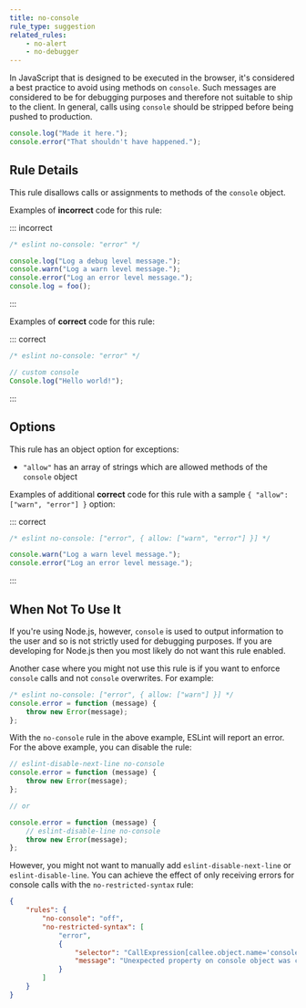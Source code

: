 ```yaml
---
title: no-console
rule_type: suggestion
related_rules:
    - no-alert
    - no-debugger
---
```


In JavaScript that is designed to be executed in the browser, it's considered a best practice to avoid using methods on `console`. Such messages are considered to be for debugging purposes and therefore not suitable to ship to the client. In general, calls using `console` should be stripped before being pushed to production.

```js
console.log("Made it here.");
console.error("That shouldn't have happened.");
```

## Rule Details

This rule disallows calls or assignments to methods of the `console` object.

Examples of **incorrect** code for this rule:

::: incorrect

```js
/* eslint no-console: "error" */

console.log("Log a debug level message.");
console.warn("Log a warn level message.");
console.error("Log an error level message.");
console.log = foo();
```

:::

Examples of **correct** code for this rule:

::: correct

```js
/* eslint no-console: "error" */

// custom console
Console.log("Hello world!");
```

:::

## Options

This rule has an object option for exceptions:

-   `"allow"` has an array of strings which are allowed methods of the `console` object

Examples of additional **correct** code for this rule with a sample `{ "allow": ["warn", "error"] }` option:

::: correct

```js
/* eslint no-console: ["error", { allow: ["warn", "error"] }] */

console.warn("Log a warn level message.");
console.error("Log an error level message.");
```

:::

## When Not To Use It

If you're using Node.js, however, `console` is used to output information to the user and so is not strictly used for debugging purposes. If you are developing for Node.js then you most likely do not want this rule enabled.

Another case where you might not use this rule is if you want to enforce `console` calls and not `console` overwrites. For example:

```js
/* eslint no-console: ["error", { allow: ["warn"] }] */
console.error = function (message) {
    throw new Error(message);
};
```

With the `no-console` rule in the above example, ESLint will report an error. For the above example, you can disable the rule:

```js
// eslint-disable-next-line no-console
console.error = function (message) {
    throw new Error(message);
};

// or

console.error = function (message) {
    // eslint-disable-line no-console
    throw new Error(message);
};
```

However, you might not want to manually add `eslint-disable-next-line` or `eslint-disable-line`. You can achieve the effect of only receiving errors for console calls with the `no-restricted-syntax` rule:

```json
{
    "rules": {
        "no-console": "off",
        "no-restricted-syntax": [
            "error",
            {
                "selector": "CallExpression[callee.object.name='console'][callee.property.name!=/^(log|warn|error|info|trace)$/]",
                "message": "Unexpected property on console object was called"
            }
        ]
    }
}
```
